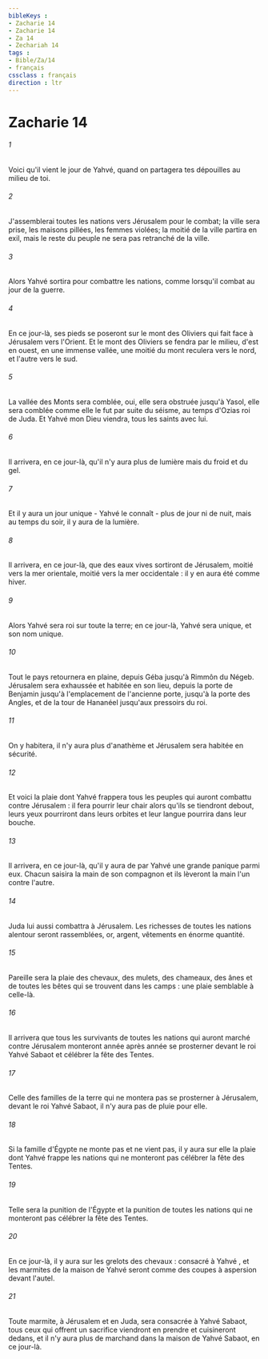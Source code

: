```yaml
---
bibleKeys : 
- Zacharie 14
- Zacharie 14
- Za 14
- Zechariah 14
tags : 
- Bible/Za/14
- français
cssclass : français
direction : ltr
---
```


# Zacharie 14

###### 1
Voici qu'il vient le jour de Yahvé, quand on partagera tes dépouilles au milieu de toi. 
###### 2
J'assemblerai toutes les nations vers Jérusalem pour le combat; la ville sera prise, les maisons pillées, les femmes violées; la moitié de la ville partira en exil, mais le reste du peuple ne sera pas retranché de la ville. 
###### 3
Alors Yahvé sortira pour combattre les nations, comme lorsqu'il combat au jour de la guerre. 
###### 4
En ce jour-là, ses pieds se poseront sur le mont des Oliviers qui fait face à Jérusalem vers l'Orient. Et le mont des Oliviers se fendra par le milieu, d'est en ouest, en une immense vallée, une moitié du mont reculera vers le nord, et l'autre vers le sud.
###### 5
La vallée des Monts sera comblée, oui, elle sera obstruée jusqu'à Yasol, elle sera comblée comme elle le fut par suite du séisme, au temps d'Ozias roi de Juda. Et Yahvé mon Dieu viendra, tous les saints avec lui. 
###### 6
Il arrivera, en ce jour-là, qu'il n'y aura plus de lumière mais du froid et du gel. 
###### 7
Et il y aura un jour unique - Yahvé le connaît - plus de jour ni de nuit, mais au temps du soir, il y aura de la lumière. 
###### 8
Il arrivera, en ce jour-là, que des eaux vives sortiront de Jérusalem, moitié vers la mer orientale, moitié vers la mer occidentale : il y en aura été comme hiver. 
###### 9
Alors Yahvé sera roi sur toute la terre; en ce jour-là, Yahvé sera unique, et son nom unique. 
###### 10
Tout le pays retournera en plaine, depuis Géba jusqu'à Rimmôn du Négeb. Jérusalem sera exhaussée et habitée en son lieu, depuis la porte de Benjamin jusqu'à l'emplacement de l'ancienne porte, jusqu'à la porte des Angles, et de la tour de Hananéel jusqu'aux pressoirs du roi.
###### 11
On y habitera, il n'y aura plus d'anathème et Jérusalem sera habitée en sécurité. 
###### 12
Et voici la plaie dont Yahvé frappera tous les peuples qui auront combattu contre Jérusalem : il fera pourrir leur chair alors qu'ils se tiendront debout, leurs yeux pourriront dans leurs orbites et leur langue pourrira dans leur bouche. 
###### 13
Il arrivera, en ce jour-là, qu'il y aura de par Yahvé une grande panique parmi eux. Chacun saisira la main de son compagnon et ils lèveront la main l'un contre l'autre. 
###### 14
Juda lui aussi combattra à Jérusalem. Les richesses de toutes les nations alentour seront rassemblées, or, argent, vêtements en énorme quantité. 
###### 15
Pareille sera la plaie des chevaux, des mulets, des chameaux, des ânes et de toutes les bêtes qui se trouvent dans les camps : une plaie semblable à celle-là. 
###### 16
Il arrivera que tous les survivants de toutes les nations qui auront marché contre Jérusalem monteront année après année se prosterner devant le roi Yahvé Sabaot et célébrer la fête des Tentes. 
###### 17
Celle des familles de la terre qui ne montera pas se prosterner à Jérusalem, devant le roi Yahvé Sabaot, il n'y aura pas de pluie pour elle. 
###### 18
Si la famille d'Égypte ne monte pas et ne vient pas, il y aura sur elle la plaie dont Yahvé frappe les nations qui ne monteront pas célébrer la fête des Tentes. 
###### 19
Telle sera la punition de l'Égypte et la punition de toutes les nations qui ne monteront pas célébrer la fête des Tentes. 
###### 20
En ce jour-là, il y aura sur les grelots des chevaux : consacré à Yahvé , et les marmites de la maison de Yahvé seront comme des coupes à aspersion devant l'autel. 
###### 21
Toute marmite, à Jérusalem et en Juda, sera consacrée à Yahvé Sabaot, tous ceux qui offrent un sacrifice viendront en prendre et cuisineront dedans, et il n'y aura plus de marchand dans la maison de Yahvé Sabaot, en ce jour-là. 
